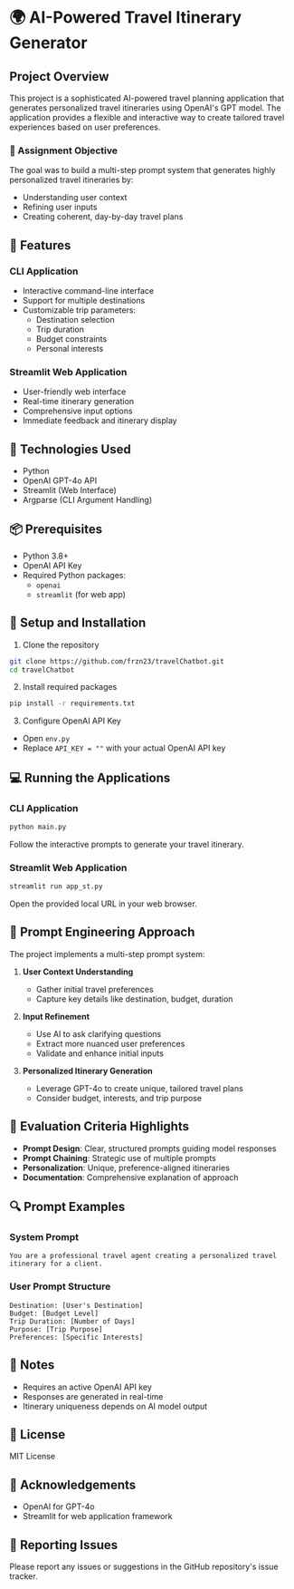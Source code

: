 # 🌍 AI-Powered Travel Itinerary Generator

## Project Overview

This project is a sophisticated AI-powered travel planning application that generates personalized travel itineraries using OpenAI's GPT model. The application provides a flexible and interactive way to create tailored travel experiences based on user preferences.

### 🎯 Assignment Objective

The goal was to build a multi-step prompt system that generates highly personalized travel itineraries by:
- Understanding user context
- Refining user inputs
- Creating coherent, day-by-day travel plans

## 🚀 Features

### CLI Application
- Interactive command-line interface
- Support for multiple destinations
- Customizable trip parameters:
  - Destination selection
  - Trip duration
  - Budget constraints
  - Personal interests

### Streamlit Web Application
- User-friendly web interface
- Real-time itinerary generation
- Comprehensive input options
- Immediate feedback and itinerary display

## 🔧 Technologies Used

- Python
- OpenAI GPT-4o API
- Streamlit (Web Interface)
- Argparse (CLI Argument Handling)

## 📦 Prerequisites

- Python 3.8+
- OpenAI API Key
- Required Python packages:
  - `openai`
  - `streamlit` (for web app)

## 🔐 Setup and Installation

1. Clone the repository
```bash
git clone https://github.com/frzn23/travelChatbot.git
cd travelChatbot
```

2. Install required packages
```bash
pip install -r requirements.txt
```

3. Configure OpenAI API Key
- Open `env.py`
- Replace `API_KEY = ""` with your actual OpenAI API key

## 💻 Running the Applications

### CLI Application
```bash
python main.py
```
Follow the interactive prompts to generate your travel itinerary.

### Streamlit Web Application
```bash
streamlit run app_st.py
```
Open the provided local URL in your web browser.

## 🤖 Prompt Engineering Approach

The project implements a multi-step prompt system:

1. **User Context Understanding**
   - Gather initial travel preferences
   - Capture key details like destination, budget, duration

2. **Input Refinement**
   - Use AI to ask clarifying questions
   - Extract more nuanced user preferences
   - Validate and enhance initial inputs

3. **Personalized Itinerary Generation**
   - Leverage GPT-4o to create unique, tailored travel plans
   - Consider budget, interests, and trip purpose

## 🌟 Evaluation Criteria Highlights

- **Prompt Design**: Clear, structured prompts guiding model responses
- **Prompt Chaining**: Strategic use of multiple prompts
- **Personalization**: Unique, preference-aligned itineraries
- **Documentation**: Comprehensive explanation of approach

## 🔍 Prompt Examples

### System Prompt
```
You are a professional travel agent creating a personalized travel itinerary for a client.
```

### User Prompt Structure
```
Destination: [User's Destination]
Budget: [Budget Level]
Trip Duration: [Number of Days]
Purpose: [Trip Purpose]
Preferences: [Specific Interests]
```

## 📝 Notes

- Requires an active OpenAI API key
- Responses are generated in real-time
- Itinerary uniqueness depends on AI model output

## 📄 License

MIT License

## 👥 Acknowledgements

- OpenAI for GPT-4o
- Streamlit for web application framework

## 🐛 Reporting Issues

Please report any issues or suggestions in the GitHub repository's issue tracker.
